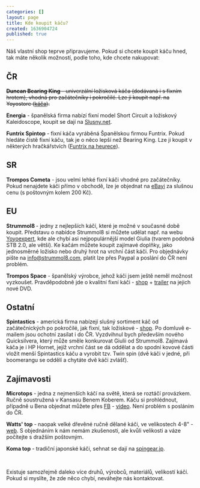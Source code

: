 ```yaml
---
categories: []
layout: page
title: Kde koupit káču?
created: 1636904724
published: true
---
```

<p>Náš vlastní shop teprve připravujeme. Pokud si chcete koupit káču hned, tak máte několik možností, podle toho, kde chcete nakupovat:</p>

<h2><strong>ČR</strong></h2>

<p><s><strong>Duncan Bearing King</strong>&nbsp;- univerzální ložisková káča (dodávaná i s fixním hrotem), vhodná pro začátečníky i pokročilé. Lze ji koupit např. na Yoyostore (<a href="http://www.yoyostore.cz/kaci-spin-top/56-bearing-king-71617037307.html">káča</a>).</s></p>

<p><strong>Energia</strong> - španělská firma nabízí fixní model Short Circuit a ložiskový Kaleidoscope, koupit se dají na <a href="http://slusny.net/yoyo-e-shop/yoya-dle-kategorie/spin-top-kaca.html">Slusny.net</a>.</p>

<p><strong>Funtrix Spintop</strong> - fixní káča vyráběná Španělskou firmou Funtrix. Pokud hledáte čistě fixní káču, tak je o něco lepší než Bearing King. Lze ji koupit v některých hračkářstvích (<a href="http://www.heureka.cz/?h%5Bfraze%5D=funtrix+spintop">Funtrix na heurece</a>).</p>

<h2><strong>SR</strong></h2>

<p><strong>Trompos Cometa</strong> - jsou velmi lehké fixní káči vhodné pro začátečníky. Pokud nenajdete káči přímo v obchodě, lze je objednat na <a href="http://www.ebay.com/sch/i.html?_nkw=trompos+cometa">eBayi</a>&nbsp;za slušnou cenu (s poštovným kolem 200 Kč).</p>

<h2><strong>EU</strong></h2>

<p><strong>Strummol8&nbsp;</strong>- jedny z nejlepších káčí, které je možné v současné době koupit. Představu o nabídce Strummol8 si můžete udělat např. na webu <a href="http://shop.yoyoexpert.com/manufacturer/25/Strummol8">Yoyoexpert</a>, kde ale chybí asi nejpopulárnější model Giulia (tvarem podobná STB 2.0, ale větší). Ke kačám můžete koupit zajímavé doplňky, jako jednosměrné ložisko nebo druhý hrot na vrchní část káči. Pro objednávky pište na&nbsp;<a href="mailto:info@strummol8.com">info@strummol8.com</a>, platit lze přes Paypal a poslání do ČR není problém.</p>

<p><strong>Trompos Space</strong>&nbsp;- španělský výrobce, jehož káči jsem ještě neměl možnost vyzkoušet. Pravděpodobně jde o kvalitní fixní káči - <a href="http://www.saturnotruco.com/tienda/index.php?id_lang=1">shop</a>&nbsp;+ <a href="http://www.youtube.com/watch?v=D6TZZ5_Aa1I">trailer</a> na jejich nové DVD.</p>

<h2><strong>Ostatní</strong></h2>

<p><strong>Spintastics</strong>&nbsp;- americká firma nabízejí slušný sortiment káč od začátečnických po pokročilé, jak fixní, tak ložiskové - <a href="https://www.spintastics.com/">shop</a>. Po domluvě e-mailem jsou ochotní zasílat i do ČR. Vyzdvihnul bych především nového Quicksilvera, který může směle konkurovat Giulii od Strummol8. Zajímavá káča je i HP Hornet, jejíž vrchní část se dá oddělat a do spodní kovové části vložit menší Spintastics káču a vyrobit tzv. Twin spin (dvě káči v jedné, při boomerangu se oddělí a chytáte dvě káči zvlášť).</p>


<h2><strong>Zajímavosti</strong></h2>

<p><strong>Microtops</strong>&nbsp;- jedna z nejmenších káčí na světě, která se roztáčí provázkem. Ručně soustružená v Kansasu Benem Koberem. Káču si prohlédnout, případně u Bena objednat můžete přes <a href="https://www.facebook.com/MicroTops">FB</a>&nbsp;- <a href="http://www.youtube.com/watch?v=NwNdNbvFBGE">video</a>. Není problém s posláním do ČR.</p>

<p><strong>Watts' top</strong>&nbsp;- naopak velké dřevěné ručně dělané káči, ve velikostech 4-8" - <a href="http://www.wattstops.com/">web</a>. S objednáním k nám nemám zkušenosti, ale kvůli velikosti a váze počítejte s dražším poštovným.</p>

<p><strong>Koma top</strong>&nbsp;- tradiční japonské káči, sehnat se dají na <a href="http://spingear.jp/index.php?dispatch=categories.view&amp;category_id=148">spingear.jp</a>.</p>

<p>&nbsp;</p>

<p>Existuje samozřejmě daleko více druhů, výrobců, materiálů, velikostí káčí. Pokud si myslíte, že zde něco chybí, neváhejte nás kontaktovat.</p>

<p>&nbsp;</p>

<p>&nbsp;</p>

<p>&nbsp;</p>
